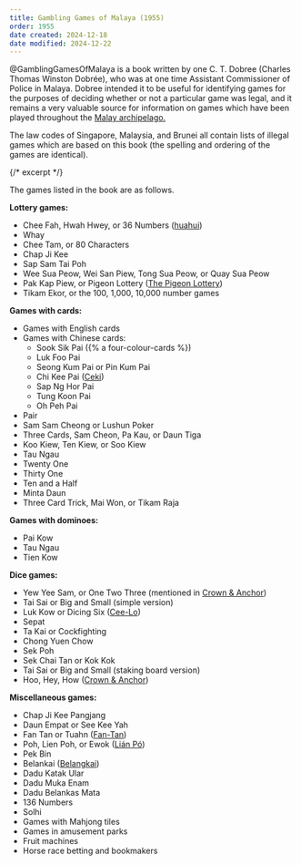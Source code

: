 ```yaml
---
title: Gambling Games of Malaya (1955)
order: 1955
date created: 2024-12-18
date modified: 2024-12-22
---
```


@GamblingGamesOfMalaya is a book written by one C. T. Dobree (Charles Thomas Winston Dobrée), who was at one time Assistant Commissioner of Police in Malaya. Dobree intended it to be useful for identifying games for the purposes of deciding whether or not a particular game was legal, and it remains a very valuable source for information on games which have been played throughout the <a href="https://en.wikipedia.org/wiki/Malay_Archipelago">Malay archipelago.</a>

The law codes of Singapore, Malaysia, and Brunei all contain lists of illegal games which are based on this book (the spelling and ordering of the games are identical).

{/* excerpt */}

The games listed in the book are as follows.

**Lottery games:**

- Chee Fah, Hwah Hwey, or 36 Numbers ([huahui](games/huahui/huahui.md))
- Whay
- Chee Tam, or 80 Characters
- Chap Ji Kee
- Sap Sam Tai Poh
- Wee Sua Peow, Wei San Piew, Tong Sua Peow, or Quay Sua Peow
- Pak Kap Piew, or Pigeon Lottery ([The Pigeon Lottery](games/pigeon-lottery/pigeon-lottery.md))
- Tikam Ekor, or the 100, 1,000, 10,000 number games

**Games with cards:**

- Games with English cards
- Games with Chinese cards:
    - Sook Sik Pai ({% a four-colour-cards %})
    - Luk Foo Pai
    - Seong Kum Pai or Pin Kum Pai
    - Chi Kee Pai ([Ceki](articles/cards/ceki/ceki.md))
    - Sap Ng Hor Pai
    - Tung Koon Pai
    - Oh Peh Pai
- Pair
- Sam Sam Cheong or Lushun Poker
- Three Cards, Sam Cheon, Pa Kau, or Daun Tiga
- Koo Kiew, Ten Kiew, or Soo Kiew
- Tau Ngau
- Twenty One
- Thirty One
- Ten and a Half
- Minta Daun
- Three Card Trick, Mai Won, or Tikam Raja

**Games with dominoes:**

- Pai Kow
- Tau Ngau
- Tien Kow

**Dice games:**

- Yew Yee Sam, or One Two Three (mentioned in [Crown & Anchor](games/crown-and-anchor/crown-and-anchor.md))
- Tai Sai or Big and Small (simple version)
- Luk Kow or Dicing Six ([Cee-Lo](games/cee-lo/cee-lo.md))
- Sepat
- Ta Kai or Cockfighting
- Chong Yuen Chow
- Sek Poh
- Sek Chai Tan or Kok Kok
- Tai Sai or Big and Small (staking board version)
- Hoo, Hey, How ([Crown & Anchor](games/crown-and-anchor/crown-and-anchor.md))

**Miscellaneous games:**

- Chap Ji Kee Pangjang
- Daun Empat or See Kee Yah
- Fan Tan or Tuahn ([Fan-Tan](games/fan-tan/fan-tan.md))
- Poh, Lien Poh, or Ewok ([Lián Pó](games/lien-poh/lien-poh.md))
- Pek Bin
- Belankai ([Belangkai](games/belangkai/belangkai.md))
- Dadu Katak Ular
- Dadu Muka Enam
- Dadu Belankas Mata
- 136 Numbers
- Solhi
- Games with Mahjong tiles
- Games in amusement parks
- Fruit machines
- Horse race betting and bookmakers

